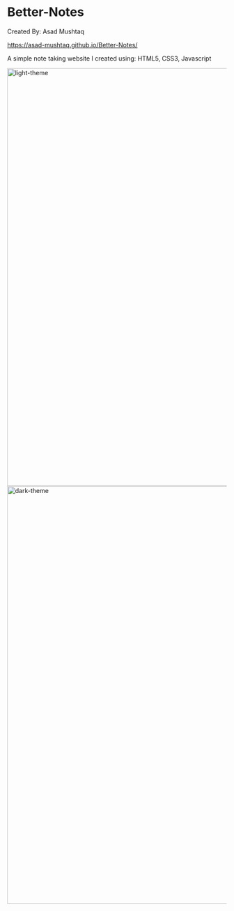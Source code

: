 # Better-Notes

Created By:
Asad Mushtaq

https://asad-mushtaq.github.io/Better-Notes/

A simple note taking website I created using: HTML5, CSS3, Javascript

<img width="960" alt="light-theme" src="https://user-images.githubusercontent.com/114989022/221393391-32e975a9-87f9-49c9-b57c-5668b3db5b7a.PNG">

<img width="960" alt="dark-theme" src="https://user-images.githubusercontent.com/114989022/221393394-9391c037-f217-4d26-8029-b7a67fc5f313.PNG">

